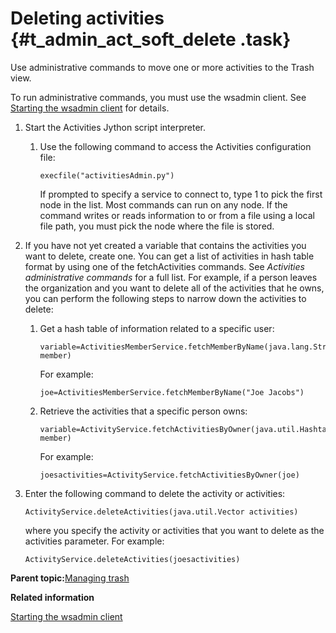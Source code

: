 # Deleting activities {#t_admin_act_soft_delete .task}

Use administrative commands to move one or more activities to the Trash view.

To run administrative commands, you must use the wsadmin client. See [Starting the wsadmin client](t_admin_wsadmin_starting.md) for details.

1.  Start the Activities Jython script interpreter.

    1.  Use the following command to access the Activities configuration file:

        ```
        execfile("activitiesAdmin.py")
        ```

        If prompted to specify a service to connect to, type 1 to pick the first node in the list. Most commands can run on any node. If the command writes or reads information to or from a file using a local file path, you must pick the node where the file is stored.

2.  If you have not yet created a variable that contains the activities you want to delete, create one. You can get a list of activities in hash table format by using one of the fetchActivities commands. See *Activities administrative commands* for a full list. For example, if a person leaves the organization and you want to delete all of the activities that he owns, you can perform the following steps to narrow down the activities to delete:

    1.  Get a hash table of information related to a specific user:

        ```
        variable=ActivitiesMemberService.fetchMemberByName(java.lang.String member)
        ```

        For example:

        ```
        joe=ActivitiesMemberService.fetchMemberByName("Joe Jacobs")
        ```

    2.  Retrieve the activities that a specific person owns:

        ```
        variable=ActivityService.fetchActivitiesByOwner(java.util.Hashtable member)
        ```

        For example:

        ```
        joesactivities=ActivityService.fetchActivitiesByOwner(joe)
        ```

3.  Enter the following command to delete the activity or activities:

    ```
    ActivityService.deleteActivities(java.util.Vector activities)
    ```

    where you specify the activity or activities that you want to delete as the activities parameter. For example:

    ```
    ActivityService.deleteActivities(joesactivities)
    ```


**Parent topic:**[Managing trash](../admin/t_admin_act_deletions_over.md)

**Related information**  


[Starting the wsadmin client](../admin/t_admin_wsadmin_starting.md)

